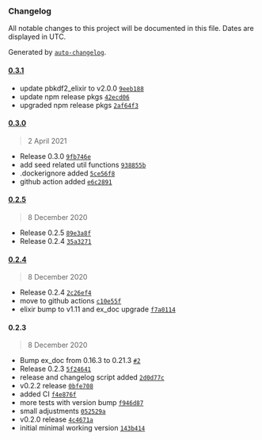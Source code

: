 ### Changelog

All notable changes to this project will be documented in this file. Dates are displayed in UTC.

Generated by [`auto-changelog`](https://github.com/CookPete/auto-changelog).

#### [0.3.1](https://github.com/izelnakri/mnemonic/compare/0.3.0...0.3.1)

- update pbkdf2_elixir to v2.0.0 [`9eeb188`](https://github.com/izelnakri/mnemonic/commit/9eeb18850d2aedf21fd0f178e6e5ef42f6895181)
- update npm release pkgs [`42ecd06`](https://github.com/izelnakri/mnemonic/commit/42ecd068c944a07b2ee139617ef785b3611aabca)
- upgraded npm release pkgs [`2af64f3`](https://github.com/izelnakri/mnemonic/commit/2af64f360175e6d1ceab6ff8ae75b2c5931f2a34)

#### [0.3.0](https://github.com/izelnakri/mnemonic/compare/0.2.5...0.3.0)

> 2 April 2021

- Release 0.3.0 [`9fb746e`](https://github.com/izelnakri/mnemonic/commit/9fb746e341b7aba2a75a1b78b51d5e46caab82c3)
- add seed related util functions [`938855b`](https://github.com/izelnakri/mnemonic/commit/938855b299537f24f44d4b429e0c1203e6a51ff1)
- .dockerignore added [`5ce56f8`](https://github.com/izelnakri/mnemonic/commit/5ce56f828f101279fd3d2c25f3c20801398f76ff)
- github action added [`e6c2891`](https://github.com/izelnakri/mnemonic/commit/e6c28912140db9da4fd36154df27abf100535f2a)

#### [0.2.5](https://github.com/izelnakri/mnemonic/compare/0.2.4...0.2.5)

> 8 December 2020

- Release 0.2.5 [`89e3a8f`](https://github.com/izelnakri/mnemonic/commit/89e3a8f6ead3847d765bc8d65c52e5fccdb1f4e9)
- Release 0.2.4 [`35a3271`](https://github.com/izelnakri/mnemonic/commit/35a32717f5b642f53b4431cf8e58ebb3de266183)

#### [0.2.4](https://github.com/izelnakri/mnemonic/compare/0.2.3...0.2.4)

> 8 December 2020

- Release 0.2.4 [`2c26ef4`](https://github.com/izelnakri/mnemonic/commit/2c26ef47097b1df7f4349aced7e85189964ecc01)
- move to github actions [`c10e55f`](https://github.com/izelnakri/mnemonic/commit/c10e55f97696de35b2e40d8783e2aeb32bfa2f1d)
- elixir bump to v1.11 and ex_doc upgrade [`f7a0114`](https://github.com/izelnakri/mnemonic/commit/f7a0114b8f24095bd38bd963dd6e3e0cac7084ee)

#### 0.2.3

> 8 December 2020

- Bump ex_doc from 0.16.3 to 0.21.3 [`#2`](https://github.com/izelnakri/mnemonic/pull/2)
- Release 0.2.3 [`5f24641`](https://github.com/izelnakri/mnemonic/commit/5f24641fb175b40b319aba3dd33b6052dfc0b920)
- release and changelog script added [`2d0d77c`](https://github.com/izelnakri/mnemonic/commit/2d0d77c07b69ae06826cd43805a4c10c53cea1e7)
- v0.2.2 release [`0bfe708`](https://github.com/izelnakri/mnemonic/commit/0bfe7083e93c39a66f179f7f7263d5426d4dfec5)
- added CI [`f4e876f`](https://github.com/izelnakri/mnemonic/commit/f4e876fd67861f44faf08e5c16a29f3a5e02a2b5)
- more tests with version bump [`f946d87`](https://github.com/izelnakri/mnemonic/commit/f946d87ce5effa7318df2890b4d80df59ed30a10)
- small adjustments [`052529a`](https://github.com/izelnakri/mnemonic/commit/052529af55bd50d14d6e4881928e307443513c5f)
- v0.2.0 release [`4c4671a`](https://github.com/izelnakri/mnemonic/commit/4c4671a987cf2c084f848e68b14d8e5fde350f76)
- initial minimal working version [`143b414`](https://github.com/izelnakri/mnemonic/commit/143b414349ad00e2d143385607a42b24b8124675)
